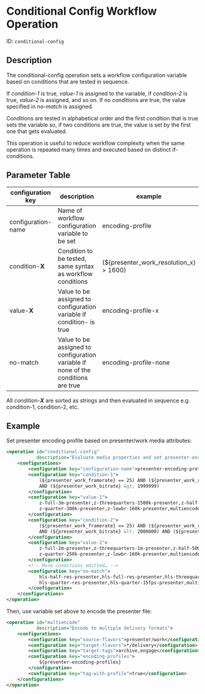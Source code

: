 Conditional Config Workflow Operation
=====================================

ID: `conditional-config`

Description
-----------

The conditional-config operation sets a workflow configuration variable based on conditions that are
tested in sequence.

If _condition-1_ is true, _value-1_ is assigned to the variable, if _condition-2_ is true, _value-2_ is
assigned, and so on. If no conditions are true, the value specified in _no-match_ is assigned.

Conditions are tested in alphabetical order and the first condition that is true sets the variable so,
if two conditions are true, the value is set by the first one that gets evaluated.

This operation is useful to reduce workflow complexity when the same operation is repeated many times and
executed based on distinct if-conditions.


Parameter Table
---------------

|configuration key|description|example|
|-----------------|-----------|-------|
|configuration-name|Name of workflow configuration variable to be set|encoding-profile|
|condition-**X**|Condition to be tested, same syntax as workflow conditions|(${presenter_work_resolution_x} &gt; 1600)|
|value-**X**|Value to be assigned to configuration variable if condition-<X> is true|encoding-profile-x|
|no-match|Value to be assigned to configuration variable if none of the conditions are true|encoding-profile-none|

All _condition-**X**_ are sorted as strings and then evaluated in sequence e.g. condition-1, condition-2, etc.


Example
-------

Set presenter encoding profile based on presenter/work media attributes:

```xml
<operation id="conditional-config" 
           description="Evaluate media properties and set presenter-encoding-profiles configuration">
	<configurations>
		<configuration key="configuration-name">presenter-encoding-profiles</configuration>
		<configuration key="condition-1">
			(${presenter_work_framerate} == 25) AND (${presenter_work_resolution_x} &gt; 1600)
			AND (${presenter_work_bitrate} &gt; 1999999)
		</configuration>
		<configuration key="value-1">
			z-full-3m-presenter,z-threequarters-1500k-presenter,z-half-700k-presenter,
			z-quarter-300k-presenter,z-lowbr-160k-presenter,multiencode-hls
		</configuration>
		<configuration key="condition-2">
          	(${presenter_work_framerate} == 25) AND (${presenter_work_resolution_x} &gt; 1600)
          	AND (${presenter_work_bitrate} &lt; 2000000) AND (${presenter_work_bitrate} &gt; 499999)
		</configuration>
		<configuration key="value-2">
			z-full-2m-presenter,z-threequarters-1m-presenter,z-half-500k-presenter,
			z-quarter-250k-presenter,z-lowbr-160k-presenter,multiencode-hls
		</configuration>
		<!-- More conditions omitted… -->
		<configuration key="no-match">
			hls-half-res-presenter,hls-full-res-presenter,hls-threequarters-res-presenter,
			hls-quarter-res-presenter,hls-quarter-15fps-presenter,multiencode-hls
		</configuration>
	</configurations>
</operation>
```

Then, use variable set above to encode the presenter file:

```xml
<operation id="multiencode"
           description="Encode to multiple delivery formats">
	<configurations>
		<configuration key="source-flavors">presenter/work</configuration>
		<configuration key="target-flavors">*/delivery</configuration>
		<configuration key="target-tags">archive,engage</configuration>
		<configuration key="encoding-profiles">
			${presenter-encoding-profiles}
		</configuration>
		<configuration key="tag-with-profile">true</configuration>
	</configurations>
</operation>
```


